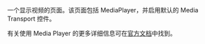 ﻿一个显示视频的页面。该页面包括 MediaPlayer，并启用默认的 Media Transport 控件。

有关使用 Media Player 的更多详细信息可在[官方文档](https://docs.microsoft.com/windows/uwp/controls-and-patterns/media-playback)中找到。
